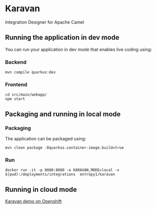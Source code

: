 # Karavan

Integration Designer for Apache Camel

## Running the application in dev mode
You can run your application in dev mode that enables live coding using:
### Backend
```shell script
mvn compile quarkus:dev
```
### Frontend
```shell script
cd src/main/webapp/
npm start
```

## Packaging and running in local mode
### Packaging 
The application can be packaged using:
```shell script
mvn clean package -Dquarkus.container-image.build=true
```

### Run 
```shell script
docker run -it -p 8080:8080 -e KARAVAN_MODE=local -v $(pwd):/deployments/integrations  entropy1/karavan
```

## Running in cloud mode


[Karavan demo on Openshift](openshift/README.md)